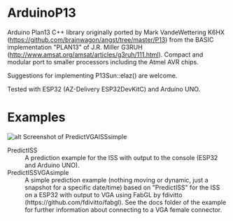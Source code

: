 # ArduinoP13
Arduino Plan13 C++ library originally ported by Mark VandeWettering K6HX (https://github.com/brainwagon/angst/tree/master/P13) from the BASIC implementation "PLAN13" of J.R. Miller G3RUH (http://www.amsat.org/amsat/articles/g3ruh/111.html). Compact and modular port to smaller processors including the Atmel AVR chips.

Suggestions for implementing P13Sun::elaz() are welcome.

Tested with ESP32 (AZ-Delivery ESP32DevKitC) and Arduino UNO.

# Examples

![alt Screenshot of PredictVGAISSsimple](https://github.com/dl9sec/ArduinoP13/raw/master/examples/PredictISSVGAsimple/docs/PredictISSVGAsimple_small.png)

<dl>
  <dt>PredictISS</dt>
  <dd>A prediction example for the ISS with output to the console (ESP32 and Arduino UNO).</dd>
  <dt>PredictISSVGAsimple</dt>
  <dd>A simple prediction example (nothing moving or dynamic, just a snapshot for a specific date/time) based on "PredictISS" for the ISS on a ESP32 with output to VGA using FabGL by fdivitto (https://github.com/fdivitto/fabgl). See the docs folder of the example for further information about connecting to a VGA female connector.</dd>
